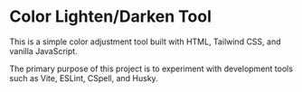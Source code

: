 # Color Lighten/Darken Tool

This is a simple color adjustment tool built with HTML, Tailwind CSS, and vanilla JavaScript.

The primary purpose of this project is to experiment with development tools such as Vite, ESLint, CSpell, and Husky.
